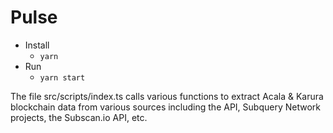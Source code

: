 # Pulse

- Install
  - `yarn`
- Run
  - `yarn start`

The file src/scripts/index.ts calls various functions to extract Acala & Karura blockchain data from various sources including the API, Subquery Network projects, the Subscan.io API, etc.

